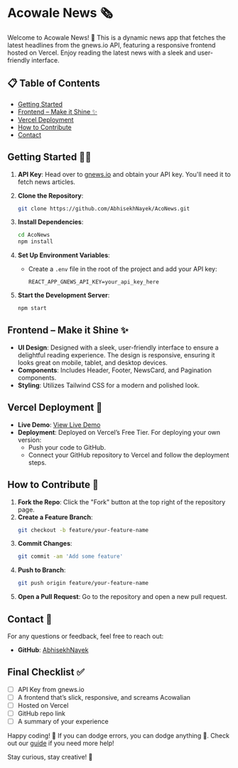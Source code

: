 # Acowale News 🗞️

Welcome to Acowale News! 🚀 This is a dynamic news app that fetches the latest headlines from the gnews.io API, featuring a responsive frontend hosted on Vercel. Enjoy reading the latest news with a sleek and user-friendly interface.

## 📋 Table of Contents

- [Getting Started](#getting-started)
- [Frontend – Make it Shine ✨](#frontend--make-it-shine-)
- [Vercel Deployment](#vercel-deployment)
- [How to Contribute](#how-to-contribute)
- [Contact](#contact)

## Getting Started 🕵️‍♂️

1. **API Key**: Head over to [gnews.io](https://gnews.io/) and obtain your API key. You'll need it to fetch news articles.

2. **Clone the Repository**:
   ```bash
   git clone https://github.com/AbhisekhNayek/AcoNews.git
   ```

3. **Install Dependencies**: 
   ```bash
   cd AcoNews
   npm install
   ```

4. **Set Up Environment Variables**:
   - Create a `.env` file in the root of the project and add your API key:
     ```
     REACT_APP_GNEWS_API_KEY=your_api_key_here
     ```

5. **Start the Development Server**: 
   ```bash
   npm start
   ```

## Frontend – Make it Shine ✨

- **UI Design**: Designed with a sleek, user-friendly interface to ensure a delightful reading experience. The design is responsive, ensuring it looks great on mobile, tablet, and desktop devices.
- **Components**: Includes Header, Footer, NewsCard, and Pagination components.
- **Styling**: Utilizes Tailwind CSS for a modern and polished look.

## Vercel Deployment 🏡

- **Live Demo**: [View Live Demo](https://aco-news-flax.vercel.app/)
- **Deployment**: Deployed on Vercel’s Free Tier. For deploying your own version:
  - Push your code to GitHub.
  - Connect your GitHub repository to Vercel and follow the deployment steps.

## How to Contribute 🤝

1. **Fork the Repo**: Click the "Fork" button at the top right of the repository page.
2. **Create a Feature Branch**:
   ```bash
   git checkout -b feature/your-feature-name
   ```
3. **Commit Changes**:
   ```bash
   git commit -am 'Add some feature'
   ```
4. **Push to Branch**:
   ```bash
   git push origin feature/your-feature-name
   ```
5. **Open a Pull Request**: Go to the repository and open a new pull request.

## Contact 📧

For any questions or feedback, feel free to reach out:

- **GitHub**: [AbhisekhNayek](https://github.com/AbhisekhNayek)

## Final Checklist ✅

- [ ] API Key from gnews.io
- [ ] A frontend that’s slick, responsive, and screams Acowalian
- [ ] Hosted on Vercel
- [ ] GitHub repo link
- [ ] A summary of your experience

Happy coding! 🎉 If you can dodge errors, you can dodge anything 💪. Check out our [guide](https://corporate.acowale.com/23/34/26/07/product-engineering-432-machine-test-guide-23489-143/18/) if you need more help!

Stay curious, stay creative! 🌟